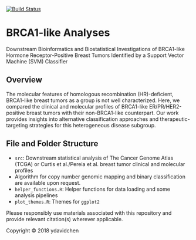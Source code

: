 [![Build Status](https://travis-ci.org/ydavidchen/BRCA1-like_analyses.svg?branch=master)](https://travis-ci.org/ydavidchen/BRCA1-like_analyses)

# BRCA1-like Analyses

Downstream Bioinformatics and Biostatistical Investigations of BRCA1-like Hormone Receptor-Positive Breast Tumors Identified by a Support Vector Machine (SVM) Classifier

## Overview

The molecular features of homologous recombination (HR)-deficient, BRCA1-like breast tumors as a group is not well characterized. Here, we compared the clinical and molecular profiles of BRCA1-like ER/PR/HER2-positive breast tumors with their non-BRCA1-like counterpart. Our work provides insights into alternative classification approaches and therapeutic-targeting strategies for this heterogeneous disease subgroup.

## File and Folder Structure

* `src`: Downstream statistical analysis of The Cancer Genome Atlas (TCGA) or Curtis et al./Pereia et al. breast tumor clinical and molecular profiles
* Algorithm for copy number genomic mapping and binary classification are available upon request.
* `helper_functions.R`: Helper functions for data loading and some analysis pipelines
* `plot_themes.R`: Themes for `ggplot2`

Please responsibly use materials associated with this repository and provide relevant citation(s) wherever applicable.

Copyright &copy; 2018 ydavidchen
